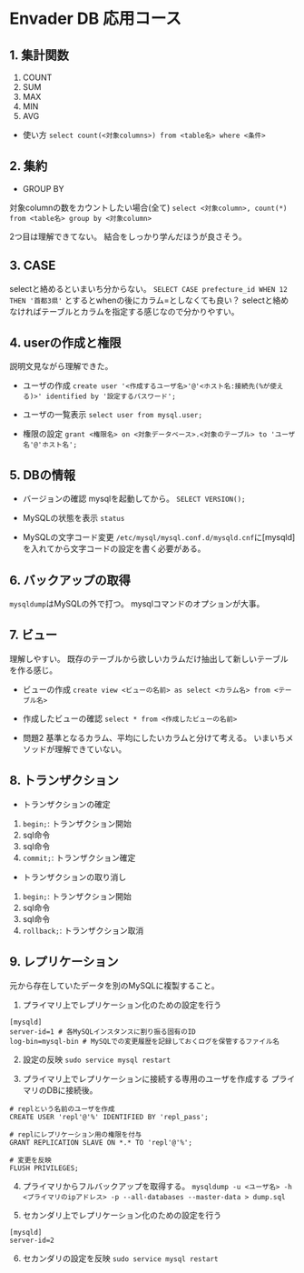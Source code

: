 # Envader DB 応用コース

## 1. 集計関数

1. COUNT
2. SUM
3. MAX
4. MIN
5. AVG

- 使い方
`select count(<対象columns>) from <table名> where <条件>`

## 2. 集約

- GROUP BY

対象columnの数をカウントしたい場合(全て)
`select <対象column>, count(*) from <table名> group by <対象column>`

2つ目は理解できてない。
結合をしっかり学んだほうが良さそう。

## 3. CASE

selectと絡めるといまいち分からない。
`SELECT CASE prefecture_id WHEN 12 THEN '首都3県'`
とするとwhenの後にカラム=としなくても良い？
selectと絡めなければテーブルとカラムを指定する感じなので分かりやすい。

## 4. userの作成と権限

説明文見ながら理解できた。

- ユーザの作成
`create user '<作成するユーザ名>'@'<ホスト名:接続先(%が使える)>' identified by '設定するパスワード';`

- ユーザの一覧表示
`select user from mysql.user;`

- 権限の設定
`grant <権限名> on <対象データベース>.<対象のテーブル> to 'ユーザ名'@'ホスト名';`

## 5. DBの情報

- バージョンの確認
mysqlを起動してから。
`SELECT VERSION();`

- MySQLの状態を表示
`status`

- MySQLの文字コード変更
`/etc/mysql/mysql.conf.d/mysqld.cnf`に[mysqld]を入れてから文字コードの設定を書く必要がある。

## 6. バックアップの取得

`mysqldump`はMySQLの外で打つ。
mysqlコマンドのオプションが大事。

## 7. ビュー

理解しやすい。
既存のテーブルから欲しいカラムだけ抽出して新しいテーブルを作る感じ。

- ビューの作成
`create view <ビューの名前> as select <カラム名> from <テーブル名>`

- 作成したビューの確認
`select * from <作成したビューの名前>`

- 問題2
基準となるカラム、平均にしたいカラムと分けて考える。
いまいちメソッドが理解できていない。

## 8. トランザクション

- トランザクションの確定

1. `begin;`: トランザクション開始
2. sql命令
3. sql命令
4. `commit;`: トランザクション確定

- トランザクションの取り消し

1. `begin;`: トランザクション開始
2. sql命令
3. sql命令
4. `rollback;`: トランザクション取消

## 9. レプリケーション

元から存在していたデータを別のMySQLに複製すること。

1. プライマリ上でレプリケーション化のための設定を行う

```cnf: /etc/mysql/mysql.conf.d/mysqld.cnf
[mysqld]
server-id=1 # 各MySQLインスタンスに割り振る固有のID
log-bin=mysql-bin # MySQLでの変更履歴を記録しておくログを保管するファイル名
```

2. 設定の反映
`sudo service mysql restart`

3. プライマリ上でレプリケーションに接続する専用のユーザを作成する
プライマリのDBに接続後。

```sql:
# replという名前のユーザを作成
CREATE USER 'repl'@'%' IDENTIFIED BY 'repl_pass';

# replにレプリケーション用の権限を付与
GRANT REPLICATION SLAVE ON *.* TO 'repl'@'%';

# 変更を反映
FLUSH PRIVILEGES;
```

4. プライマリからフルバックアップを取得する。
`mysqldump -u <ユーザ名> -h <プライマリのipアドレス> -p --all-databases --master-data > dump.sql`

1. セカンダリ上でレプリケーション化のための設定を行う

```sql: /etc/mysql/mysql.conf.d/mysqld.cnf
[mysqld]
server-id=2
```

6. セカンダリの設定を反映
`sudo service mysql restart`
